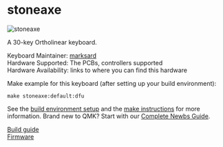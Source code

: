 # stoneaxe

![stoneaxe](https://github.com/marksard/Keyboards/raw/master/_image/20190421-P4210001.jpg)

A 30-key Ortholinear keyboard.  

Keyboard Maintainer: [marksard](https://github.com/marksard)  
Hardware Supported: The PCBs, controllers supported  
Hardware Availability: links to where you can find this hardware

Make example for this keyboard (after setting up your build environment):

    make stoneaxe:default:dfu

See the [build environment setup](https://docs.qmk.fm/#/getting_started_build_tools) and the [make instructions](https://docs.qmk.fm/#/getting_started_make_guide) for more information. Brand new to QMK? Start with our [Complete Newbs Guide](https://docs.qmk.fm/#/newbs).

[Build guide](https://github.com/marksard/Keyboards/blob/master/stoneaxe/documents/stoneaxe_buildguide.md)  
[Firmware](https://github.com/marksard/qmk_firmware/tree/my_customize/keyboards/stoneaxe)  
